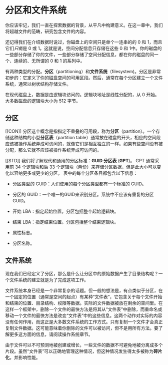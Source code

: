 # 分区和文件系统

你应该牢记，我们一直在探索数据的背景，从平凡中构建意义。在这一章中，我们将超越文件的范畴，研究包含文件的内容。

还记得我们在介绍数据时说过，你磁盘上的空间只是单个一连串的的 0 和 1，而且它们*只能*是 0 或 1。这就是说，空间分配信息只存储在这些 0 和 1中。你的磁盘的一些部分存储了你的文件，一些部分存储了空间分配信息，都在你的磁盘的同一个、连续的、无所谓的 0 和 1 的系列中。

有两种类型的分配。**分区**（partitioning）和**文件系统**（filesystem)。分区是非常初步的：它定义了你的磁盘空间的可用区段。然后，通常在每个分区建立一个文件系统，通常以树状结构存储文件。

在现代磁盘上，数据是由逻辑块访问的。逻辑块地址是线性分配的，从 0 开始。大多数磁盘的逻辑块大小为 512 字节。

## 分区

[[CON]] 分区这个概念是指指定不重叠的可用段，称为**分区**（partition）。一个存储这种结构的小型**分区表**（partition table）通常放在磁盘的开头，相应的空间段应该被操作系统弄成可访问的，就像它们是相互独立的一样。如果有些空间没有被分配，那么它就不应该被操作系统弄成可访问的。

[[STD]] 我们将了解现代和通用的分区标准：**GUID 分区表** (**GPT**)。 GPT 通常采用前 34 个逻辑块和后 33 个逻辑块（两份）来存储分区数据，但是此大小可以变化以容纳更多或更少的分区。 表中的每个分区条目都包含以下信息：

- 分区类型的 GUID：人们使用的每个分区类型都有一个标准的 GUID。

- 分区的 GUID：一个唯一的GUID来识别分区。系统中不应该有重复的分区 GUID。

- 开始 LBA：指定起始位置。分区包括整个起始逻辑块。

- 结束 LBA：指定结束位置。分区包括整个结束逻辑块。

- 属性标志。

- 分区名称。

## 文件系统

现在我们已经定义了分区，那么是什么让分区中的原始数据产生了目录结构呢？一个文件系统的建立就是为了完成这项工作。

文件系统本身已经是一个非常复杂的话题。但一般的想法是，有点类似于分区，在一个固定的位置（通常是空间的起点）有某种“文件表”，它包含关于每个文件开始和结束的位置、目录结构、权限等数据。实际的文件数据被放在剩余的空间里。在这样一个框架中，删除一个文件的最快方法是将其从“文件表”中删除，而重命名或移动一个文件的最快方法是改变“文件表”中的这些信息。这两个动作对实际的内容没有任何作用，而这正是大多数文件系统的工作方式。只有复制一个文件才会真正复制文件数据。这可能意味着你删除的文件可以被访问，但不是用所有方法。要了解更多这方面的信息，请阅读操作系统章节。

由于文件可以不可预测地被创建或增长，一些文件的数据不可避免地被分离成多个片段。虽然“文件表”可以正确地管理这种情况，但这种情况发生得太多被称为**碎片化**，并影响性能。
